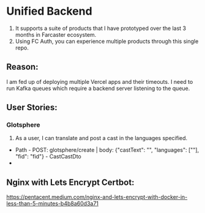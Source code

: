 # Unified Backend

1. It supports a suite of products that I have prototyped over the last 3 months in Farcaster ecosystem.
2. Using FC Auth, you can experience multiple products through this single repo.

## Reason:

I am fed up of deploying multiple Vercel apps and their timeouts.
I need to run Kafka queues which require a backend server listening to the queue.

## User Stories:

### Glotsphere

1. As a user, I can translate and post a cast in the languages specified.

- Path - POST: glotsphere/create | body: {"castText": "", "languages": [""], "fid": "fid"} - CastCastDto
-

## Nginx with Lets Encrypt Certbot:

https://pentacent.medium.com/nginx-and-lets-encrypt-with-docker-in-less-than-5-minutes-b4b8a60d3a71

